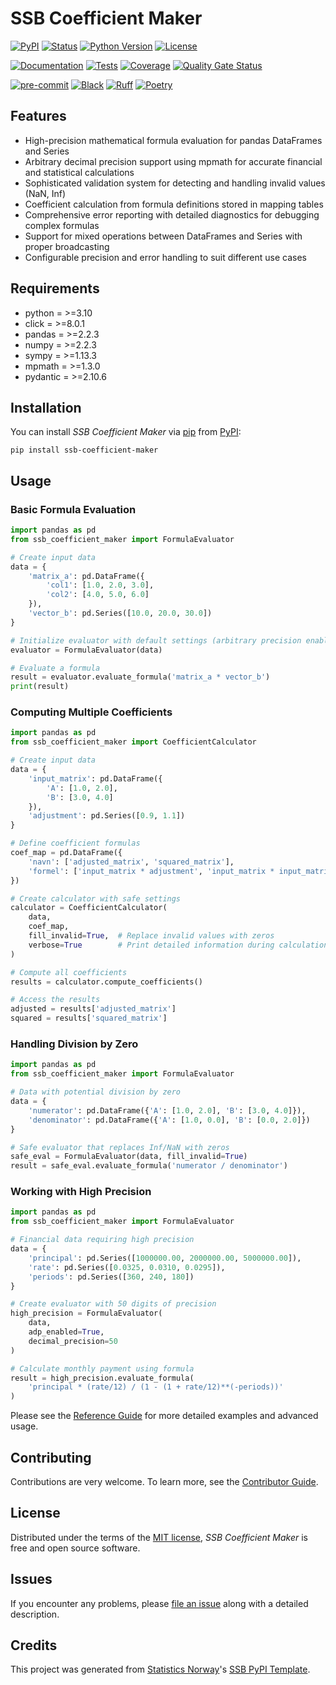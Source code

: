 # SSB Coefficient Maker

[![PyPI](https://img.shields.io/pypi/v/ssb-coefficient-maker.svg)][pypi status]
[![Status](https://img.shields.io/pypi/status/ssb-coefficient-maker.svg)][pypi status]
[![Python Version](https://img.shields.io/pypi/pyversions/ssb-coefficient-maker)][pypi status]
[![License](https://img.shields.io/pypi/l/ssb-coefficient-maker)][license]

[![Documentation](https://github.com/statisticsnorway/ssb-coefficient-maker/actions/workflows/docs.yml/badge.svg)][documentation]
[![Tests](https://github.com/statisticsnorway/ssb-coefficient-maker/actions/workflows/tests.yml/badge.svg)][tests]
[![Coverage](https://sonarcloud.io/api/project_badges/measure?project=statisticsnorway_ssb-coefficient-maker&metric=coverage)][sonarcov]
[![Quality Gate Status](https://sonarcloud.io/api/project_badges/measure?project=statisticsnorway_ssb-coefficient-maker&metric=alert_status)][sonarquality]

[![pre-commit](https://img.shields.io/badge/pre--commit-enabled-brightgreen?logo=pre-commit&logoColor=white)][pre-commit]
[![Black](https://img.shields.io/badge/code%20style-black-000000.svg)][black]
[![Ruff](https://img.shields.io/endpoint?url=https://raw.githubusercontent.com/astral-sh/ruff/main/assets/badge/v2.json)](https://github.com/astral-sh/ruff)
[![Poetry](https://img.shields.io/endpoint?url=https://python-poetry.org/badge/v0.json)][poetry]

[pypi status]: https://pypi.org/project/ssb-coefficient-maker/
[documentation]: https://statisticsnorway.github.io/ssb-coefficient-maker
[tests]: https://github.com/statisticsnorway/ssb-coefficient-maker/actions?workflow=Tests

[sonarcov]: https://sonarcloud.io/summary/overall?id=statisticsnorway_ssb-coefficient-maker
[sonarquality]: https://sonarcloud.io/summary/overall?id=statisticsnorway_ssb-coefficient-maker
[pre-commit]: https://github.com/pre-commit/pre-commit
[black]: https://github.com/psf/black
[poetry]: https://python-poetry.org/

## Features

- High-precision mathematical formula evaluation for pandas DataFrames and Series
- Arbitrary decimal precision support using mpmath for accurate financial and statistical calculations
- Sophisticated validation system for detecting and handling invalid values (NaN, Inf)
- Coefficient calculation from formula definitions stored in mapping tables
- Comprehensive error reporting with detailed diagnostics for debugging complex formulas
- Support for mixed operations between DataFrames and Series with proper broadcasting
- Configurable precision and error handling to suit different use cases

## Requirements

- python = >=3.10
- click = >=8.0.1
- pandas = >=2.2.3
- numpy = >=2.2.3
- sympy = >=1.13.3
- mpmath = >=1.3.0
- pydantic = >=2.10.6

## Installation

You can install _SSB Coefficient Maker_ via [pip] from [PyPI]:

```console
pip install ssb-coefficient-maker
```

## Usage

### Basic Formula Evaluation

```python
import pandas as pd
from ssb_coefficient_maker import FormulaEvaluator

# Create input data
data = {
    'matrix_a': pd.DataFrame({
        'col1': [1.0, 2.0, 3.0],
        'col2': [4.0, 5.0, 6.0]
    }),
    'vector_b': pd.Series([10.0, 20.0, 30.0])
}

# Initialize evaluator with default settings (arbitrary precision enabled)
evaluator = FormulaEvaluator(data)

# Evaluate a formula
result = evaluator.evaluate_formula('matrix_a * vector_b')
print(result)
```

### Computing Multiple Coefficients

```python
import pandas as pd
from ssb_coefficient_maker import CoefficientCalculator

# Create input data
data = {
    'input_matrix': pd.DataFrame({
        'A': [1.0, 2.0],
        'B': [3.0, 4.0]
    }),
    'adjustment': pd.Series([0.9, 1.1])
}

# Define coefficient formulas
coef_map = pd.DataFrame({
    'navn': ['adjusted_matrix', 'squared_matrix'],
    'formel': ['input_matrix * adjustment', 'input_matrix * input_matrix']
})

# Create calculator with safe settings
calculator = CoefficientCalculator(
    data,
    coef_map,
    fill_invalid=True,  # Replace invalid values with zeros
    verbose=True        # Print detailed information during calculation
)

# Compute all coefficients
results = calculator.compute_coefficients()

# Access the results
adjusted = results['adjusted_matrix']
squared = results['squared_matrix']
```

### Handling Division by Zero

```python
import pandas as pd
from ssb_coefficient_maker import FormulaEvaluator

# Data with potential division by zero
data = {
    'numerator': pd.DataFrame({'A': [1.0, 2.0], 'B': [3.0, 4.0]}),
    'denominator': pd.DataFrame({'A': [1.0, 0.0], 'B': [0.0, 2.0]})
}

# Safe evaluator that replaces Inf/NaN with zeros
safe_eval = FormulaEvaluator(data, fill_invalid=True)
result = safe_eval.evaluate_formula('numerator / denominator')
```

### Working with High Precision

```python
import pandas as pd
from ssb_coefficient_maker import FormulaEvaluator

# Financial data requiring high precision
data = {
    'principal': pd.Series([1000000.00, 2000000.00, 5000000.00]),
    'rate': pd.Series([0.0325, 0.0310, 0.0295]),
    'periods': pd.Series([360, 240, 180])
}

# Create evaluator with 50 digits of precision
high_precision = FormulaEvaluator(
    data,
    adp_enabled=True,
    decimal_precision=50
)

# Calculate monthly payment using formula
result = high_precision.evaluate_formula(
    'principal * (rate/12) / (1 - (1 + rate/12)**(-periods))'
)
```

Please see the [Reference Guide] for more detailed examples and advanced usage.

## Contributing

Contributions are very welcome.
To learn more, see the [Contributor Guide].

## License

Distributed under the terms of the [MIT license][license],
_SSB Coefficient Maker_ is free and open source software.

## Issues

If you encounter any problems,
please [file an issue] along with a detailed description.

## Credits

This project was generated from [Statistics Norway]'s [SSB PyPI Template].

[statistics norway]: https://www.ssb.no/en
[pypi]: https://pypi.org/
[ssb pypi template]: https://github.com/statisticsnorway/ssb-pypitemplate
[file an issue]: https://github.com/statisticsnorway/ssb-coefficient-maker/issues
[pip]: https://pip.pypa.io/

<!-- github-only -->

[license]: https://github.com/statisticsnorway/ssb-coefficient-maker/blob/main/LICENSE
[contributor guide]: https://github.com/statisticsnorway/ssb-coefficient-maker/blob/main/CONTRIBUTING.md
[reference guide]: https://statisticsnorway.github.io/ssb-coefficient-maker/reference.html
